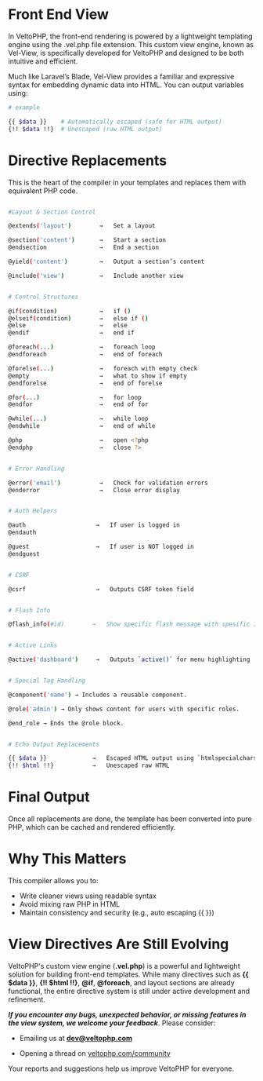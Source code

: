 # Front End View

In VeltoPHP, the front-end rendering is powered by a lightweight templating engine using the .vel.php file extension. This custom view engine, known as Vel-View, is specifically developed for VeltoPHP and designed to be both intuitive and efficient.

Much like Laravel’s Blade, Vel-View provides a familiar and expressive syntax for embedding dynamic data into HTML. You can output variables using:

```bash
# example

{{ $data }}    # Automatically escaped (safe for HTML output)
{!! $data !!}  # Unescaped (raw HTML output)

```

# Directive Replacements
This is the heart of the compiler in your templates and replaces them with equivalent PHP code.

```bash

#Layout & Section Control

@extends('layout')        →   Set a layout

@section('content')       →   Start a section
@endsection               →   End a section

@yield('content')         →   Output a section’s content

@include('view')          →   Include another view

```

```bash

# Control Structures

@if(condition)            →   if ()
@elseif(condition)        →   else if ()
@else                     →   else
@endif                    →   end if

@foreach(...)             →   foreach loop
@endforeach               →   end of foreach

@forelse(...)             →   foreach with empty check
@empty                    →   what to show if empty
@endforelse               →   end of forelse

@for(...)                 →   for loop
@endfor                   →   end of for

@while(...)               →   while loop
@endwhile                 →   end of while

@php                      →   open <?php
@endphp                   →   close ?>
```

```bash

# Error Handling

@error('email')           →   Check for validation errors
@enderror                 →   Close error display
```

```bash

# Auth Helpers

@auth                    →   If user is logged in
@endauth

@guest                   →   If user is NOT logged in
@endguest
```


```bash

# CSRF

@csrf                    →   Outputs CSRF token field
```


```bash

# Flash Info

@flash_info(#id)        →   Show specific flash message with spesific ID
```

```bash

# Active Links

@active('dashboard')     →   Outputs `active()` for menu highlighting
```


```bash

# Special Tag Handling

@component('name') → Includes a reusable component.

@role('admin') → Only shows content for users with specific roles.

@end_role → Ends the @role block.
```

```bash

# Echo Output Replacements

{{ $data }}             →   Escaped HTML output using `htmlspecialchars`
{!! $html !!}           →   Unescaped raw HTML
```


# Final Output
Once all replacements are done, the template has been converted into pure PHP, which can be cached and rendered efficiently.


# Why This Matters
This compiler allows you to:
- Write cleaner views using readable syntax
- Avoid mixing raw PHP in HTML
- Maintain consistency and security (e.g., auto escaping {{ }})


# View Directives Are Still Evolving
VeltoPHP's custom view engine (**.vel.php**) is a powerful and lightweight solution for building front-end templates. While many directives such as **{{ $data }}**, **{!! $html !!}**, **@if**, **@foreach**, and layout sections are already functional, the entire directive system is still under active development and refinement.

***If you encounter any bugs, unexpected behavior, or missing features in the view system, we welcome your feedback***. Please consider:

- Emailing us at **dev@veltophp.com**

- Opening a thread on [veltophp.com/community](https://veltophp.com/community)

Your reports and suggestions help us improve VeltoPHP for everyone.

